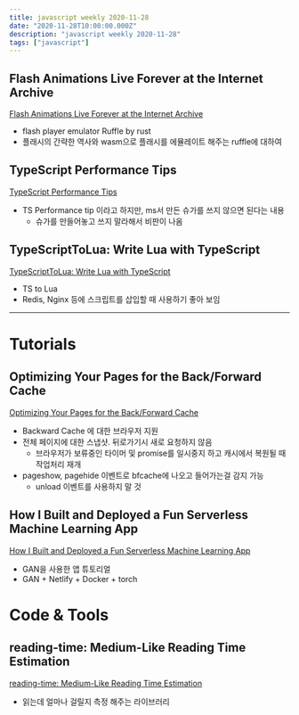 ```yaml
---
title: javascript weekly 2020-11-28
date: "2020-11-28T10:00:00.000Z"
description: "javascript weekly 2020-11-28"
tags: ["javascript"]
---
```


## Flash Animations Live Forever at the Internet Archive
<a href="http://blog.archive.org/2020/11/19/flash-animations-live-forever-at-the-internet-archive/" target="_blank">Flash Animations Live Forever at the Internet Archive</a>
- flash player emulator Ruffle by rust
- 플래시의 간략한 역사와 wasm으로 플래시를 에뮬레이트 해주는 ruffle에 대하여

## TypeScript Performance Tips
<a href="https://github.com/microsoft/TypeScript/wiki/Performance" target="_blank">TypeScript Performance Tips</a>
- TS Performance tip 이라고 하지만, ms서 만든 슈가를 쓰지 않으면 된다는 내용
	- 슈가를 만들어놓고 쓰지 말라해서 비판이 나옴

## TypeScriptToLua: Write Lua with TypeScript
<a href="https://typescripttolua.github.io/" target="_blank">TypeScriptToLua: Write Lua with TypeScript</a>
- TS to Lua
- Redis, Nginx 등에 스크립트를 삽입할 때 사용하기 좋아 보임

<hr>

# Tutorials

## Optimizing Your Pages for the Back/Forward Cache
<a href="https://web.dev/bfcache/" target="_blank">Optimizing Your Pages for the Back/Forward Cache</a>
- Backward Cache 에 대한 브라우저 지원
- 전체 페이지에 대한 스냅샷. 뒤로가기시 새로 요청하지 않음
	- 브라우저가 보류중인 타이머 및 promise를 일시중지 하고 캐시에서 복원될 때 작업처리 재개
- pageshow, pagehide 이벤트로 bfcache에 나오고 들어가는걸 감지 가능
	- unload 이벤트를 사용하지 말 것

## How I Built and Deployed a Fun Serverless Machine Learning App
<a href="https://towardsdatascience.com/building-and-deploying-cartoonify-b4786b382d7e" target="_blank">How I Built and Deployed a Fun Serverless Machine Learning App</a>
- GAN을 사용한 앱 튜토리얼
- GAN + Netlify + Docker + torch

# Code & Tools

## reading-time: Medium-Like Reading Time Estimation
<a href="https://github.com/ngryman/reading-time" target="_blank">reading-time: Medium-Like Reading Time Estimation</a>
- 읽는데 얼마나 걸릴지 측정 해주는 라이브러리

